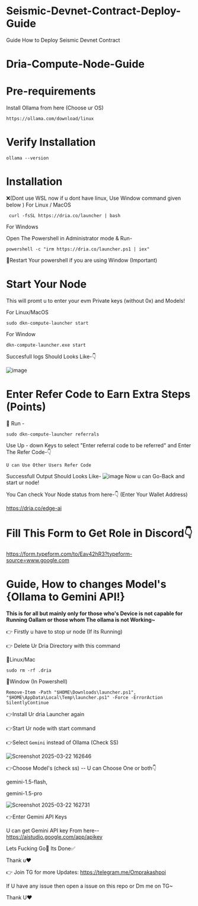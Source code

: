 # Seismic-Devnet-Contract-Deploy-Guide
Guide How to Deploy Seismic Devnet Contract 

#  **Dria-Compute-Node-Guide**

# Pre-requirements

Install Ollama from here (Choose ur OS)

```
https://ollama.com/download/linux
```

# Verify Installation

```
ollama --version
```

# Installation     

❌(Dont use WSL now if u dont have linux, Use Window command given below )
For Linux / MacOS 

```
 curl -fsSL https://dria.co/launcher | bash 
```
For Windows 

Open The Powershell in Administrator mode & Run-

```
powershell -c "irm https://dria.co/launcher.ps1 | iex"
```
🔺Restart Your powershell if you are using Window (Important)

# Start Your Node

This will promt u to enter your evm Private keys (without 0x) and Models!

For Linux/MacOS

```
sudo dkn-compute-launcher start
```
For Window

```
dkn-compute-launcher.exe start
```

Succesfull logs Should Looks Like-👇

![image](https://github.com/user-attachments/assets/6b96a558-416c-4267-ac6e-4e2a3b202e9c)

# Enter Refer Code to Earn Extra Steps (Points)

🙌 Run - 
```
sudo dkn-compute-launcher referrals
``` 

Use Up - down Keys to select "Enter referral code to be referred" and Enter The Refer Code-👇

 ```
 U can Use Other Users Refer Code
```

Successfull Output Should Looks Like- ![image](https://github.com/user-attachments/assets/7d75f1c7-178d-4dc0-bc9e-a54f8657fbb9) Now u can Go-Back and start ur node!

You Can check Your Node status from here-👇 (Enter Your Wallet Address)

https://dria.co/edge-ai

# Fill This Form to Get Role in Discord👇

https://form.typeform.com/to/Eav42hR3?typeform-source=www.google.com









  # **Guide, How to changes Model's  {Ollama to Gemini API!}**

**This is for all but mainly only for those who's Device is not capable for Running Oallam or those whom The ollama is not Working~**

👉 Firstly u have to stop ur node (If its Running)

👉 Delete Ur Dria Directory with this command

🔺Linux/Mac 
```
sudo rm -rf .dria
```

🔺Window (In Powershell)

```
Remove-Item -Path "$HOME\Downloads\launcher.ps1", "$HOME\AppData\Local\Temp\launcher.ps1" -Force -ErrorAction SilentlyContinue
```

👉Install Ur dria Launcher again

👉Start Ur node with start command

👉Select `Gemini` instead of Ollama (Check SS)

![Screenshot 2025-03-22 162646](https://github.com/user-attachments/assets/412fc2c7-d191-4387-bed2-1a1fef6de19e)

👉Choose Model's (check ss)     -- U can Choose One or both👇

gemini-1.5-flash,

gemini-1.5-pro

![Screenshot 2025-03-22 162731](https://github.com/user-attachments/assets/e4717d01-14c1-4ee0-b45e-0d61c58b9b18)

👉Enter Gemini API Keys

U can get Gemini API key From here--  https://aistudio.google.com/app/apikey


Lets Fucking Go🚀 Its Done✅

Thank u❤️

👉 Join TG for more Updates: https://telegram.me/Omprakashpoi

If U have any issue then open a issue on this repo or Dm me on TG~

Thank U❤️

